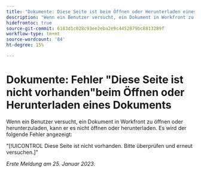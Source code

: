 ```yaml
---
title: "Dokumente: Diese Seite ist beim Öffnen oder Herunterladen eines Dokuments nicht fehlerhaft."
description: "Wenn ein Benutzer versucht, ein Dokument in Workfront zu öffnen oder herunterzuladen, kann er es weder öffnen noch herunterladen, und ihm wird ein Fehler angezeigt."
hidefromtoc: true
source-git-commit: 6183d1c028c93ee2eba2e9c4452879bc8813289f
workflow-type: tm+mt
source-wordcount: '84'
ht-degree: 15%

---
```



# Dokumente: Fehler &quot;Diese Seite ist nicht vorhanden&quot;beim Öffnen oder Herunterladen eines Dokuments

<!--This article is on the WF and WFP TOC-->

Wenn ein Benutzer versucht, ein Dokument in Workfront zu öffnen oder herunterzuladen, kann er es nicht öffnen oder herunterladen. Es wird der folgende Fehler angezeigt:

&quot;[!UICONTROL Diese Seite ist nicht vorhanden. Bitte überprüfen und erneut versuchen.]&quot;

_Erste Meldung am 25. Januar 2023._
